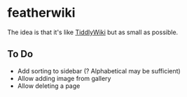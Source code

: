 # featherwiki

The idea is that it's like [TiddlyWiki](https://tiddlywiki.com) but as small as possible.

## To Do

- Add sorting to sidebar (? Alphabetical may be sufficient)
- Allow adding image from gallery
- Allow deleting a page
